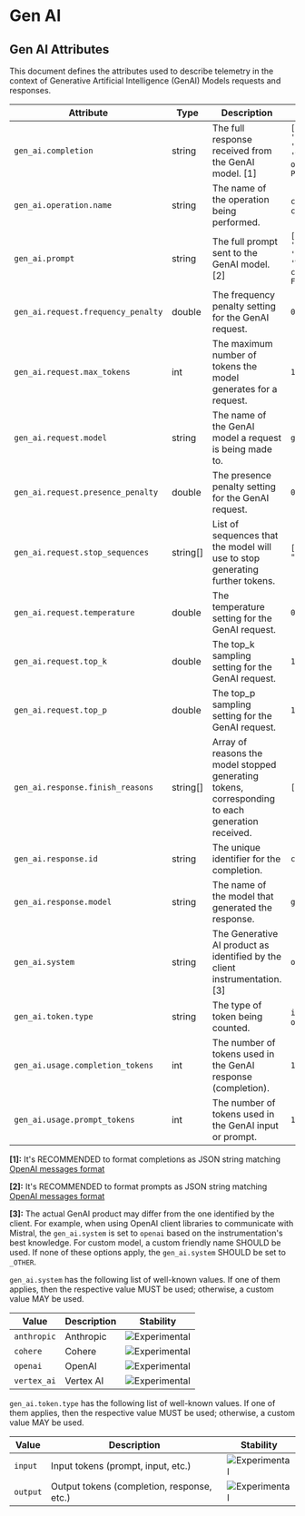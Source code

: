 <!--- Hugo front matter used to generate the website version of this page:
--->

<!-- NOTE: THIS FILE IS AUTOGENERATED. DO NOT EDIT BY HAND. -->
<!-- see templates/registry/markdown/attribute_namespace.md.j2 -->

# Gen AI

## Gen AI Attributes

This document defines the attributes used to describe telemetry in the context of Generative Artificial Intelligence (GenAI) Models requests and responses.

| Attribute                          | Type     | Description                                                                                      | Examples                                                                | Stability                                                        |
| ---------------------------------- | -------- | ------------------------------------------------------------------------------------------------ | ----------------------------------------------------------------------- | ---------------------------------------------------------------- |
| `gen_ai.completion`                | string   | The full response received from the GenAI model. [1]                                             | `[{'role': 'assistant', 'content': 'The capital of France is Paris.'}]` | ![Experimental](https://img.shields.io/badge/-experimental-blue) |
| `gen_ai.operation.name`            | string   | The name of the operation being performed.                                                       | `chat`; `completion`                                                    | ![Experimental](https://img.shields.io/badge/-experimental-blue) |
| `gen_ai.prompt`                    | string   | The full prompt sent to the GenAI model. [2]                                                     | `[{'role': 'user', 'content': 'What is the capital of France?'}]`       | ![Experimental](https://img.shields.io/badge/-experimental-blue) |
| `gen_ai.request.frequency_penalty` | double   | The frequency penalty setting for the GenAI request.                                             | `0.1`                                                                   | ![Experimental](https://img.shields.io/badge/-experimental-blue) |
| `gen_ai.request.max_tokens`        | int      | The maximum number of tokens the model generates for a request.                                  | `100`                                                                   | ![Experimental](https://img.shields.io/badge/-experimental-blue) |
| `gen_ai.request.model`             | string   | The name of the GenAI model a request is being made to.                                          | `gpt-4`                                                                 | ![Experimental](https://img.shields.io/badge/-experimental-blue) |
| `gen_ai.request.presence_penalty`  | double   | The presence penalty setting for the GenAI request.                                              | `0.1`                                                                   | ![Experimental](https://img.shields.io/badge/-experimental-blue) |
| `gen_ai.request.stop_sequences`    | string[] | List of sequences that the model will use to stop generating further tokens.                     | `["forest", "lived"]`                                                   | ![Experimental](https://img.shields.io/badge/-experimental-blue) |
| `gen_ai.request.temperature`       | double   | The temperature setting for the GenAI request.                                                   | `0.0`                                                                   | ![Experimental](https://img.shields.io/badge/-experimental-blue) |
| `gen_ai.request.top_k`             | double   | The top_k sampling setting for the GenAI request.                                                | `1.0`                                                                   | ![Experimental](https://img.shields.io/badge/-experimental-blue) |
| `gen_ai.request.top_p`             | double   | The top_p sampling setting for the GenAI request.                                                | `1.0`                                                                   | ![Experimental](https://img.shields.io/badge/-experimental-blue) |
| `gen_ai.response.finish_reasons`   | string[] | Array of reasons the model stopped generating tokens, corresponding to each generation received. | `["stop"]`                                                              | ![Experimental](https://img.shields.io/badge/-experimental-blue) |
| `gen_ai.response.id`               | string   | The unique identifier for the completion.                                                        | `chatcmpl-123`                                                          | ![Experimental](https://img.shields.io/badge/-experimental-blue) |
| `gen_ai.response.model`            | string   | The name of the model that generated the response.                                               | `gpt-4-0613`                                                            | ![Experimental](https://img.shields.io/badge/-experimental-blue) |
| `gen_ai.system`                    | string   | The Generative AI product as identified by the client instrumentation. [3]                       | `openai`                                                                | ![Experimental](https://img.shields.io/badge/-experimental-blue) |
| `gen_ai.token.type`                | string   | The type of token being counted.                                                                 | `input`; `output`                                                       | ![Experimental](https://img.shields.io/badge/-experimental-blue) |
| `gen_ai.usage.completion_tokens`   | int      | The number of tokens used in the GenAI response (completion).                                    | `180`                                                                   | ![Experimental](https://img.shields.io/badge/-experimental-blue) |
| `gen_ai.usage.prompt_tokens`       | int      | The number of tokens used in the GenAI input or prompt.                                          | `100`                                                                   | ![Experimental](https://img.shields.io/badge/-experimental-blue) |

**[1]:** It's RECOMMENDED to format completions as JSON string matching [OpenAI messages format](https://platform.openai.com/docs/guides/text-generation)

**[2]:** It's RECOMMENDED to format prompts as JSON string matching [OpenAI messages format](https://platform.openai.com/docs/guides/text-generation)

**[3]:** The actual GenAI product may differ from the one identified by the client. For example, when using OpenAI client libraries to communicate with Mistral, the `gen_ai.system` is set to `openai` based on the instrumentation's best knowledge.
For custom model, a custom friendly name SHOULD be used. If none of these options apply, the `gen_ai.system` SHOULD be set to `_OTHER`.

`gen_ai.system` has the following list of well-known values. If one of them applies, then the respective value MUST be used; otherwise, a custom value MAY be used.

| Value       | Description | Stability                                                        |
| ----------- | ----------- | ---------------------------------------------------------------- |
| `anthropic` | Anthropic   | ![Experimental](https://img.shields.io/badge/-experimental-blue) |
| `cohere`    | Cohere      | ![Experimental](https://img.shields.io/badge/-experimental-blue) |
| `openai`    | OpenAI      | ![Experimental](https://img.shields.io/badge/-experimental-blue) |
| `vertex_ai` | Vertex AI   | ![Experimental](https://img.shields.io/badge/-experimental-blue) |

`gen_ai.token.type` has the following list of well-known values. If one of them applies, then the respective value MUST be used; otherwise, a custom value MAY be used.

| Value    | Description                                | Stability                                                        |
| -------- | ------------------------------------------ | ---------------------------------------------------------------- |
| `input`  | Input tokens (prompt, input, etc.)         | ![Experimental](https://img.shields.io/badge/-experimental-blue) |
| `output` | Output tokens (completion, response, etc.) | ![Experimental](https://img.shields.io/badge/-experimental-blue) |
